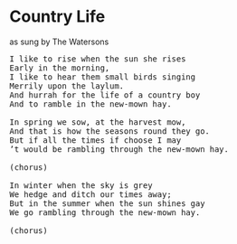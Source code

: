 # Country Life

as sung by The Watersons

<pre class="poetry">
I like to rise when the sun she rises
Early in the morning,
I like to hear them small birds singing
Merrily upon the laylum.
And hurrah for the life of a country boy
And to ramble in the new-mown hay.

In spring we sow, at the harvest mow,
And that is how the seasons round they go.
But if all the times if choose I may
’t would be rambling through the new-mown hay.

(chorus)
  
In winter when the sky is grey
We hedge and ditch our times away;
But in the summer when the sun shines gay
We go rambling through the new-mown hay.

(chorus)
</pre>
